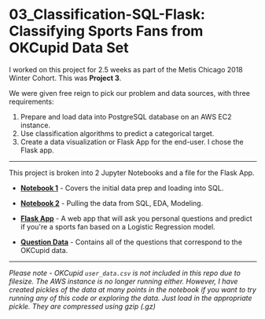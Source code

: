 # 03_Classification-SQL-Flask: Classifying Sports Fans from OKCupid Data Set
I worked on this project for 2.5 weeks as part of the Metis Chicago 2018 Winter Cohort. This was **Project 3**.
  
We were given free reign to pick our problem and data sources, with three requirements:
1. Prepare and load data into PostgreSQL database on an AWS EC2 instance.
2. Use classification algorithms to predict a categorical target.
3. Create a data visualization or Flask App for the end-user. I chose the Flask app.
  
----
  
This project is broken into 2 Jupyter Notebooks and a file for the Flask App.
* **[Notebook 1](aflugel03-Notebook1.ipynb)** - Covers the initial data prep and loading into SQL.
* **[Notebook 2](aflugel03-Notebook2.ipynb)** - Pulling the data from SQL, EDA, Modeling.
* **[Flask App](/flask_app)** - A web app that will ask you personal questions and predict if you're a sports fan based on a Logistic Regression model.

* **[Question Data](question_data.xlsx)** - Contains all of the questions that correspond to the OKCupid data.

----

  *Please note - OKCupid ```user_data.csv``` is not included in this repo due to filesize.
  The AWS instance is no longer running either.
  However, I have created pickles of the data at many points in the notebook if you want to try running any of this code or exploring the data. Just load in the appropriate pickle. They are compressed using gzip (.gz)*
